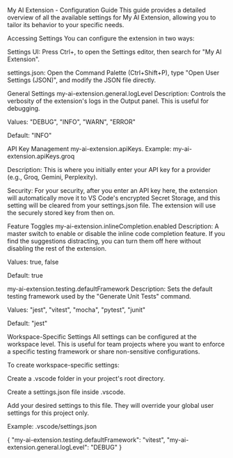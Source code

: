 My AI Extension - Configuration Guide
This guide provides a detailed overview of all the available settings for My AI Extension, allowing you to tailor its behavior to your specific needs.

Accessing Settings
You can configure the extension in two ways:

Settings UI: Press Ctrl+, to open the Settings editor, then search for "My AI Extension".

settings.json: Open the Command Palette (Ctrl+Shift+P), type "Open User Settings (JSON)", and modify the JSON file directly.

General Settings
my-ai-extension.general.logLevel
Description: Controls the verbosity of the extension's logs in the Output panel. This is useful for debugging.

Values: "DEBUG", "INFO", "WARN", "ERROR"

Default: "INFO"

API Key Management
my-ai-extension.apiKeys.<provider>
Example: my-ai-extension.apiKeys.groq

Description: This is where you initially enter your API key for a provider (e.g., Groq, Gemini, Perplexity).

Security: For your security, after you enter an API key here, the extension will automatically move it to VS Code's encrypted Secret Storage, and this setting will be cleared from your settings.json file. The extension will use the securely stored key from then on.

Feature Toggles
my-ai-extension.inlineCompletion.enabled
Description: A master switch to enable or disable the inline code completion feature. If you find the suggestions distracting, you can turn them off here without disabling the rest of the extension.

Values: true, false

Default: true

my-ai-extension.testing.defaultFramework
Description: Sets the default testing framework used by the "Generate Unit Tests" command.

Values: "jest", "vitest", "mocha", "pytest", "junit"

Default: "jest"

Workspace-Specific Settings
All settings can be configured at the workspace level. This is useful for team projects where you want to enforce a specific testing framework or share non-sensitive configurations.

To create workspace-specific settings:

Create a .vscode folder in your project's root directory.

Create a settings.json file inside .vscode.

Add your desired settings to this file. They will override your global user settings for this project only.

Example: .vscode/settings.json

{
    "my-ai-extension.testing.defaultFramework": "vitest",
    "my-ai-extension.general.logLevel": "DEBUG"
}
